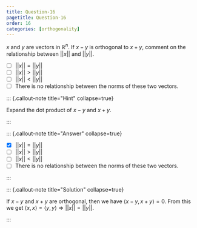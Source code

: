 ```yaml
---
title: Question-16
pagetitle: Question-16
order: 16
categories: [orthogonality]
---
```


$\displaystyle x$ and $\displaystyle y$ are vectors in $\displaystyle \mathbb{R}^{n}$. If $\displaystyle x-y$ is orthogonal to $\displaystyle x+y$, comment on the relationship between $\displaystyle ||x||$ and $\displaystyle ||y||$.

- [ ] $||x|| = ||y||$
- [ ] $||x|| > ||y||$
- [ ] $||x|| < ||y||$
- [ ] There is no relationship between the norms of these two vectors.

::: {.callout-note title="Hint" collapse=true}

Expand the dot product of $x - y$ and $x + y$.

:::

::: {.callout-note title="Answer" collapse=true}

- [x] $||x|| = ||y||$
- [ ] $||x|| > ||y||$
- [ ] $||x|| < ||y||$
- [ ] There is no relationship between the norms of these two vectors.

:::

::: {.callout-note title="Solution" collapse=true} 

If $\displaystyle x-y$ and $\displaystyle x+y$ are orthogonal, then we have $\displaystyle \langle x-y,x+y\rangle =0$. From this we get $\displaystyle \langle x,x\rangle =\langle y,y\rangle \Longrightarrow ||x||=||y||$. 

:::